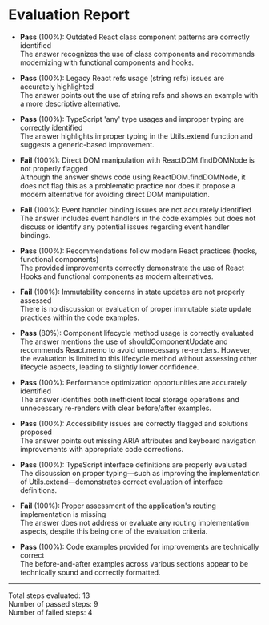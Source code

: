# Evaluation Report

- **Pass** (100%): Outdated React class component patterns are correctly identified  
  The answer recognizes the use of class components and recommends modernizing with functional components and hooks.

- **Pass** (100%): Legacy React refs usage (string refs) issues are accurately highlighted  
  The answer points out the use of string refs and shows an example with a more descriptive alternative.

- **Pass** (100%): TypeScript 'any' type usages and improper typing are correctly identified  
  The answer highlights improper typing in the Utils.extend function and suggests a generic-based improvement.

- **Fail** (100%): Direct DOM manipulation with ReactDOM.findDOMNode is not properly flagged  
  Although the answer shows code using ReactDOM.findDOMNode, it does not flag this as a problematic practice nor does it propose a modern alternative for avoiding direct DOM manipulation.

- **Fail** (100%): Event handler binding issues are not accurately identified  
  The answer includes event handlers in the code examples but does not discuss or identify any potential issues regarding event handler bindings.

- **Pass** (100%): Recommendations follow modern React practices (hooks, functional components)  
  The provided improvements correctly demonstrate the use of React Hooks and functional components as modern alternatives.

- **Fail** (100%): Immutability concerns in state updates are not properly assessed  
  There is no discussion or evaluation of proper immutable state update practices within the code examples.

- **Pass** (80%): Component lifecycle method usage is correctly evaluated  
  The answer mentions the use of shouldComponentUpdate and recommends React.memo to avoid unnecessary re-renders. However, the evaluation is limited to this lifecycle method without assessing other lifecycle aspects, leading to slightly lower confidence.

- **Pass** (100%): Performance optimization opportunities are accurately identified  
  The answer identifies both inefficient local storage operations and unnecessary re-renders with clear before/after examples.

- **Pass** (100%): Accessibility issues are correctly flagged and solutions proposed  
  The answer points out missing ARIA attributes and keyboard navigation improvements with appropriate code corrections.

- **Pass** (100%): TypeScript interface definitions are properly evaluated  
  The discussion on proper typing—such as improving the implementation of Utils.extend—demonstrates correct evaluation of interface definitions.

- **Fail** (100%): Proper assessment of the application's routing implementation is missing  
  The answer does not address or evaluate any routing implementation aspects, despite this being one of the evaluation criteria.

- **Pass** (100%): Code examples provided for improvements are technically correct  
  The before-and-after examples across various sections appear to be technically sound and correctly formatted.

---

Total steps evaluated: 13  
Number of passed steps: 9  
Number of failed steps: 4